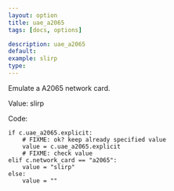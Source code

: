 ```yaml
---
layout: option
title: uae_a2065
tags: [docs, options]

description: uae_a2065
default:
example: slirp
type: 
---
```


Emulate a A2065 network card.

Value: slirp

Code:

    if c.uae_a2065.explicit:
        # FIXME: ok? keep already specified value
        value = c.uae_a2065.explicit
        # FIXME: check value
    elif c.network_card == "a2065":
        value = "slirp"
    else:
        value = ""
